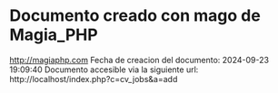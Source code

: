 # Documento creado con mago de Magia_PHP 
http://magiaphp.com 
Fecha de creacion del documento: 2024-09-23 19:09:40 
Documento accesible via la siguiente url:  
http://localhost/index.php?c=cv_jobs&a=add 

